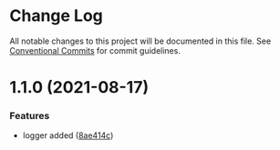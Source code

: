 # Change Log

All notable changes to this project will be documented in this file.
See [Conventional Commits](https://conventionalcommits.org) for commit guidelines.

# 1.1.0 (2021-08-17)


### Features

* logger added ([8ae414c](https://github.com/auth-plus/auth-plus-tools/commit/8ae414c6967953377cfd5089f7b1320bb49c8e37))
